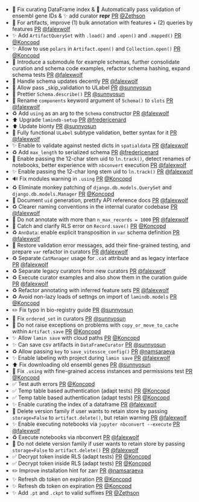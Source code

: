 - 🐛 Fix curating DataFrame index & 🚸 Automatically pass validation of ensembl gene IDs  & ✨ add curator __repr__ [PR](https://github.com/laminlabs/lamindb/pull/2742) [@Zethson](https://github.com/Zethson)
- 🚸 For artifacts, improve (1) bulk annotation with features + (2) queries by features [PR](https://github.com/laminlabs/lamindb/pull/2740) [@falexwolf](https://github.com/falexwolf)
- ✨ Add `ArtifactQuerySet` with `.load()` and `.open()` and `.mapped()` [PR](https://github.com/laminlabs/lamindb/pull/2743) [@Koncopd](https://github.com/Koncopd)
- ✨ Allow to use `polars` in `Artifact.open()` and `Collection.open()` [PR](https://github.com/laminlabs/lamindb/pull/2730) [@Koncopd](https://github.com/Koncopd)
- 🚸 Introduce a submodule for example schemas, further consolidate curation and schema code examples, refactor schema hashing, expand schema tests [PR](https://github.com/laminlabs/lamindb/pull/2737) [@falexwolf](https://github.com/falexwolf)
- 🚸 Handle schema updates decently [PR](https://github.com/laminlabs/lamindb/pull/2733) [@falexwolf](https://github.com/falexwolf)
- 🎨 Allow pass _skip_validation to ULabel [PR](https://github.com/laminlabs/lamindb/pull/2732) [@sunnyosun](https://github.com/sunnyosun)
- 🚸 Prettier `Schema.describe()` [PR](https://github.com/laminlabs/lamindb/pull/2731) [@sunnyosun](https://github.com/sunnyosun)
- 🚚 Rename `components` keyword argument of `Schema()` to `slots` [PR](https://github.com/laminlabs/lamindb/pull/2727) [@falexwolf](https://github.com/falexwolf)
- ♻️ Add `using` as an arg to the `Schema` constructor [PR](https://github.com/laminlabs/lamindb/pull/2705) [@falexwolf](https://github.com/falexwolf)
- ⬆️ Upgrade `lamindb-setup` [PR](https://github.com/laminlabs/lamindb/pull/2729) [@fredericenard](https://github.com/fredericenard)
- ⬆️ Update bionty [PR](https://github.com/laminlabs/lamindb/pull/2728) [@sunnyosun](https://github.com/sunnyosun)
- 🚸 Fully functional `ULabel` subtype validation, better syntax for it [PR](https://github.com/laminlabs/lamindb/pull/2726) [@falexwolf](https://github.com/falexwolf)
- ✨ Enable to validate against nested dicts in `spatialdata` [PR](https://github.com/laminlabs/lamindb/pull/2723) [@falexwolf](https://github.com/falexwolf)
- ♻️ Add `max_length` to serialized schema [PR](https://github.com/laminlabs/lamindb-setup/pull/1026) [@fredericenard](https://github.com/fredericenard)
- 🚸 Enable passing the 12-char stem uid to `ln.track()`, detect renames of notebooks, better experience with `nbconvert` execution [PR](https://github.com/laminlabs/lamindb/pull/2718) [@falexwolf](https://github.com/falexwolf)
- ✨ Enable passing the 12-char long stem uid to `ln.track()` [PR](https://github.com/laminlabs/lamin-cli/pull/132) [@falexwolf](https://github.com/falexwolf)
- 🔊 Fix modules warning in `.using` [PR](https://github.com/laminlabs/lamindb/pull/2722) [@Koncopd](https://github.com/Koncopd)
- ♻️ Eliminate monkey patching of `django.db.models.QuerySet` and `django.db.models.Manager` [PR](https://github.com/laminlabs/lamindb/pull/2637) [@Koncopd](https://github.com/Koncopd)
- 📝 Document `uid` generation, prettify API reference docs [PR](https://github.com/laminlabs/lamindb/pull/2719) [@falexwolf](https://github.com/falexwolf)
- ♻️ Clearer naming conventions in the internal curator codebase [PR](https://github.com/laminlabs/lamindb/pull/2717) [@falexwolf](https://github.com/falexwolf)
- 🚸 Do not annotate with more than `n_max_records = 1000` [PR](https://github.com/laminlabs/lamindb/pull/2713) [@falexwolf](https://github.com/falexwolf)
- 🥅 Catch and clarify RLS error on `Record.save()` [PR](https://github.com/laminlabs/lamindb/pull/2715) [@Koncopd](https://github.com/Koncopd)
-  ♻️ `AnnData`: enable explicit transposition in `var` schema definition [PR](https://github.com/laminlabs/lamindb/pull/2710) [@falexwolf](https://github.com/falexwolf)
- 🚸 Restore validation error messages, add their fine-grained testing, and prepare `var` refactor in curators [PR](https://github.com/laminlabs/lamindb/pull/2709) [@falexwolf](https://github.com/falexwolf)
- ♻️ Separate `CatManager` usage for `.cat` attribute and as legacy interface [PR](https://github.com/laminlabs/lamindb/pull/2708) [@falexwolf](https://github.com/falexwolf)
- ♻️ Separate legacy curators from new curators [PR](https://github.com/laminlabs/lamindb/pull/2707) [@falexwolf](https://github.com/falexwolf)
- ♻️ Execute curator examples and also show them in the curation guide [PR](https://github.com/laminlabs/lamindb/pull/2706) [@falexwolf](https://github.com/falexwolf)
-  ♻️ Refactor annotating with inferred feature sets [PR](https://github.com/laminlabs/lamindb/pull/2690) [@falexwolf](https://github.com/falexwolf)
- ♻️ Avoid non-lazy loads of settngs on import of `lamindb.models` [PR](https://github.com/laminlabs/lamindb/pull/2704) [@Koncopd](https://github.com/Koncopd)
- ✏️ Fix typo in bio-registry guide [PR](https://github.com/laminlabs/lamindb/pull/2703) [@sunnyosun](https://github.com/sunnyosun)
- 🐛 Fix `ordered_set` in curators [PR](https://github.com/laminlabs/lamindb/pull/2700) [@sunnyosun](https://github.com/sunnyosun)
- 🥅 Do not raise exceptions on problems with `copy_or_move_to_cache` within `Artifact.save` [PR](https://github.com/laminlabs/lamindb/pull/2699) [@Koncopd](https://github.com/Koncopd)
- ✨ Allow `lamin save` with cloud paths [PR](https://github.com/laminlabs/lamin-cli/pull/129) [@Koncopd](https://github.com/Koncopd)
- ✨ Can save csv artifacts in `DataFrameCurator` [PR](https://github.com/laminlabs/lamindb/pull/2696) [@sunnyosun](https://github.com/sunnyosun)
- ♻️ Allow passing `key` to `save_vitessce_config()` [PR](https://github.com/laminlabs/lamindb/pull/2694) [@namsaraeva](https://github.com/namsaraeva)
- ✨ Enable labeling with project during `lamin save` [PR](https://github.com/laminlabs/lamin-cli/pull/130) [@falexwolf](https://github.com/falexwolf)
- ⬆️ Fix downloading old ensembl genes [PR](https://github.com/laminlabs/lamindb/pull/2698) [@sunnyosun](https://github.com/sunnyosun)
- 🐛 Fix `.using` with fine-grained access instances and permissions test [PR](https://github.com/laminlabs/lamindb/pull/2697) [@Koncopd](https://github.com/Koncopd)
- ✅ Test auth errors [PR](https://github.com/laminlabs/lamindb-setup/pull/1025) [@Koncopd](https://github.com/Koncopd)
- ✅ Temp table based authentication (adapt tests) [PR](https://github.com/laminlabs/lamindb/pull/2682) [@Koncopd](https://github.com/Koncopd)
- ✅ Temp table based authentication (adapt tests) [PR](https://github.com/laminlabs/lamindb-setup/pull/1024) [@Koncopd](https://github.com/Koncopd)
- ✨ Enable curating the index of a dataframe [PR](https://github.com/laminlabs/lamindb/pull/2688) [@falexwolf](https://github.com/falexwolf)
- 🐛 Delete version family if user wants to retain store by passing `storage=False` to `artifact.delete()`, but retain warning [PR](https://github.com/laminlabs/lamindb/pull/2687) [@falexwolf](https://github.com/falexwolf)
- ✨ Enable executing notebooks via `jupyter nbconvert --execute` [PR](https://github.com/laminlabs/lamindb/pull/2684) [@falexwolf](https://github.com/falexwolf)
- ♻️ Execute notebooks via nbconvert [PR](https://github.com/laminlabs/lamin-cli/pull/128) [@falexwolf](https://github.com/falexwolf)
- 🐛 Do not delete version family if user wants to retain store by passing `storage=False` to `artifact.delete()` [PR](https://github.com/laminlabs/lamindb/pull/2683) [@falexwolf](https://github.com/falexwolf)
- ✅ Decrypt token inside RLS (adapt tests) [PR](https://github.com/laminlabs/lamindb/pull/2680) [@Koncopd](https://github.com/Koncopd)
- ✅ Decrypt token inside RLS (adapt tests) [PR](https://github.com/laminlabs/lamindb-setup/pull/1023) [@Koncopd](https://github.com/Koncopd)
- ✏️ Improve installation hint for zarr [PR](https://github.com/laminlabs/lamindb/pull/2681) [@namsaraeva](https://github.com/namsaraeva)
- ✨ Refresh db token on expiration [PR](https://github.com/laminlabs/lamindb/pull/2674) [@Koncopd](https://github.com/Koncopd)
- ✨ Refresh db token on expiration [PR](https://github.com/laminlabs/lamindb-setup/pull/1020) [@Koncopd](https://github.com/Koncopd)
- ✨ Add `.pt` and `.ckpt` to valid suffixes [PR](https://github.com/laminlabs/lamindb-setup/pull/1018) [@Zethson](https://github.com/Zethson)
